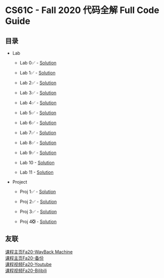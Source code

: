 # CS61C - Fall 2020 代码全解 Full Code Guide

## 目录

- Lab
    - Lab 0✅ - [Solution](Lab/lab00)

    - Lab 1✅ - [Solution](Lab/lab01)

    - Lab 2✅ - [Solution](Lab/lab02)

    - Lab 3✅ - [Solution](Lab/lab03)

    - Lab 4✅ - [Solution](Lab/lab04)

    - Lab 5✅ - [Solution](Lab/lab05)

    - Lab 6✅ - [Solution](Lab/lab06)
 
    - Lab 7✅ - [Solution](Lab/lab07)
 
    - Lab 8✅ - [Solution](Lab/lab08)
 
    - Lab 9✅ - [Solution](Lab/lab09)
 
    - Lab 10 - [Solution](Lab/lab10)
 
    - Lab 11 - [Solution](Lab/lab11)

- Project
    - Proj 1✅ - [Solution](Project/proj1/)

    - Proj 2✅ - [Solution](https://github.com/InsideEmpire/DigitClassifier-RISC-V/tree/main)

    - Proj 3✅ - [Solution](Project/proj3/)

    - Proj 4❎ - [Solution](https://github.com/InsideEmpire/CS61C-PathwayToSuccess/tree/proj4)

## 友联
[课程主页Fa20-WayBack Machine](https://web.archive.org/web/20220120134001/https://inst.eecs.berkeley.edu/~cs61c/fa20/)  
[课程主页Fa20-备份](https://www.learncs.site/docs/curriculum-resource/cs61c/syllabus)  
[课程视频Fa20-Youtube](https://youtube.com/playlist?list=PL0j-r-omG7i0-mnsxN5T4UcVS1Di0isqf&si=am3KSJmfepsGM8NQ)  
[课程视频Fa20-Bilibili](https://www.bilibili.com/video/BV17b42177VG/?spm_id_from=333.337.search-card.all.click&vd_source=e97868cf6ef47c1a52abc615fcb0a932)